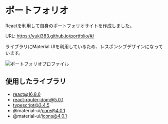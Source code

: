 # ポートフォリオ

Reactを利用して自身のポートフォリオサイトを作成しました。

URL: https://yuki383.github.io/portfolio/#/

ライブラリにMaterial UIを利用しているため、レスポンシブデザインになっています。

![ポートフォリオプロファイル](/Users/kokuboyuuki/Pictures/screenshots/ポートフォリオプロファイル.png)



## 使用したライブラリ

- react@16.8.6
- react-router-dom@5.0.1
- typescript@3.4.5
- @material-ui/core@4.0.1
- @material-ui/icons@4.0.1



